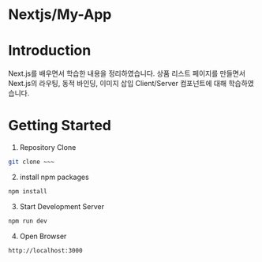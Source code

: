 # Nextjs/My-App

# Introduction
Next.js를 배우면서 학습한 내용을 정리하였습니다. 
상품 리스트 페이지를 만들면서 Next.js의 라우팅, 동적 바인딩, 이미지 삽입
Client/Server 컴포넌트에 대해 학습하였습니다.

# Getting Started
1. Repository Clone
```bash
git clone ~~~
```
2. install npm packages
```bash
npm install
```

3. Start Development Server
```bash
npm run dev
```

4. Open Browser 
```
http://localhost:3000
```
